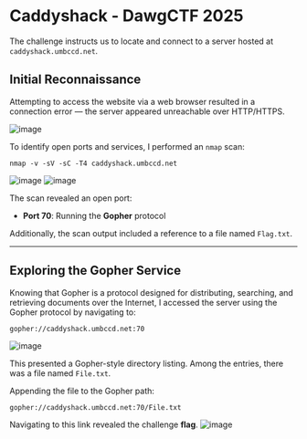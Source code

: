 # Caddyshack - DawgCTF 2025
The challenge instructs us to locate and connect to a server hosted at `caddyshack.umbccd.net`.
## Initial Reconnaissance
Attempting to access the website via a web browser resulted in a connection error — the server appeared unreachable over HTTP/HTTPS.

![image](https://github.com/user-attachments/assets/93c316fe-0150-4412-b343-ebeeb747075c)

To identify open ports and services, I performed an `nmap` scan:
```
nmap -v -sV -sC -T4 caddyshack.umbccd.net
```
![image](https://github.com/user-attachments/assets/15979742-c4d1-4f99-b1ef-e86b24d8d3d1)
![image](https://github.com/user-attachments/assets/fb921c3f-e235-487e-8489-2f83f8a7bb44)

The scan revealed an open port:
- **Port 70**: Running the **Gopher** protocol

Additionally, the scan output included a reference to a file named `Flag.txt`.

---
## Exploring the Gopher Service
Knowing that Gopher is a protocol designed for distributing, searching, and retrieving documents over the Internet, I accessed the server using the Gopher protocol by navigating to:
```
gopher://caddyshack.umbccd.net:70
```
![image](https://github.com/user-attachments/assets/1a6fb7f8-9bb4-4bcb-a0eb-06af61fef2b8)

This presented a Gopher-style directory listing. Among the entries, there was a file named `File.txt`.

Appending the file to the Gopher path:

```
gopher://caddyshack.umbccd.net:70/File.txt
```

Navigating to this link revealed the challenge **flag**.
![image](https://github.com/user-attachments/assets/902b2c05-9136-4a64-a9fa-8fa93fd15269)

